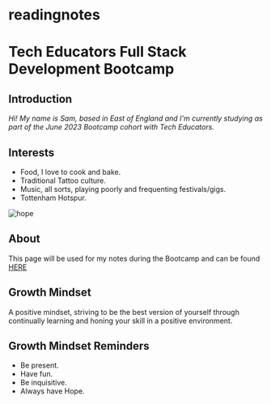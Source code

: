 # readingnotes
# Tech Educators Full Stack Development Bootcamp #

## Introduction ##

*Hi!  My name is Sam, based in East of England and I'm currently studying as part of the June 2023 Bootcamp cohort with Tech Educators.*

## Interests ##
- Food, I love to cook and bake.
- Traditional Tattoo culture.
- Music, all sorts, playing poorly and frequenting festivals/gigs.
- Tottenham Hotspur.

![hope](https://i.pinimg.com/736x/fb/54/91/fb54917759181759c0918b20a6df6bfb.jpg)

## About ##

This page will be used for my notes during the Bootcamp and can be found [HERE](https://scarter86.github.io/readingnotes/)

## Growth Mindset ##

A positive mindset, striving to be the best version of yourself through continually learning and honing your skill in a positive environment.

## Growth Mindset Reminders ##
- Be present.
- Have fun.
- Be inquisitive.
- Always have Hope.

